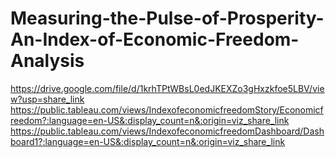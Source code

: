 # Measuring-the-Pulse-of-Prosperity-An-Index-of-Economic-Freedom-Analysis
https://drive.google.com/file/d/1krhTPtWBsL0edJKEXZo3gHxzkfoe5LBV/view?usp=share_link
https://public.tableau.com/views/IndexofeconomicfreedomStory/Economicfreedom?:language=en-US&:display_count=n&:origin=viz_share_link 
https://public.tableau.com/views/IndexofeconomicfreedomDashboard/Dashboard1?:language=en-US&:display_count=n&:origin=viz_share_link

